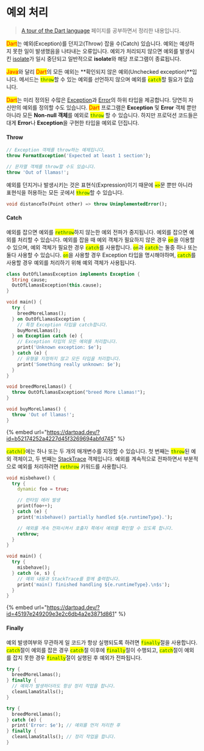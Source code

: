 # 예외 처리

> [A tour of the Dart language](https://dart.dev/guides/language/language-tour) 페이지를 공부하면서 정리한 내용입니다.

<mark style="color:red;">Dart</mark>는 예외(Exception)를 던지고(Throw) 잡을 수(Catch) 있습니다. 예외는 예상하지 못한 일이 발생했음을 나타내는 오류입니다. 예외가 처리되지 않으면 예외를 발생시킨 [isolate](https://dart.dev/guides/language/language-tour#isolates)가 일시 중단되고 일반적으로 **isolate**와 해당 프로그램이 종료됩니다.

<mark style="color:red;">Java</mark>와 달리 <mark style="color:red;">Dart</mark>의 모든 예외는 **확인되지 않은 예외(Unchecked exception)**입니다. 메서드는 <mark style="color:green;">`throw`</mark>할 수 있는 예외를 선언하지 않으며 예외를 <mark style="color:green;">`catch`</mark>할 필요가 없습니다.

<mark style="color:red;">Dart</mark>는 미리 정의된 수많은 [Exception](https://api.dart.dev/stable/2.16.1/dart-core/Exception-class.html)과 [Error](https://api.dart.dev/stable/2.16.1/dart-core/Error-class.html)의 하위 타입을 제공합니다. 당연히 자신만의 예외를 정의할 수도 있습니다. <mark style="color:red;">Dart</mark> 프로그램은 **Exception** 및 **Error** 객체 뿐만아니라 모든 **Non-null 객체**를 예외로 <mark style="color:green;">`throw`</mark> 할 수 있습니다. 하지만 프로덕션 코드들은 대게 **Error**나 **Exception**을 구현한 타입을 예외로 던집니다.

#### Throw

```dart
// Exception 객체를 throw하는 예제입니다.
throw FormatException('Expected at least 1 section');

// 문자열 객체를 throw할 수도 있습니다.
throw 'Out of llamas!';
```

예외를 던지거나 발생시키는 것은 표현식(Expression)이기 때문에 <mark style="color:green;">`=>`</mark>문 뿐만 아니라 표현식을 허용하는 모든 곳에서 <mark style="color:green;">`throw`</mark>할 수 있습니다.

```dart
void distanceTo(Point other) => throw UnimplementedError(); 
```

#### Catch

예외를 잡으면 예외를 <mark style="color:green;">`rethrow`</mark>하지 않는한 예외 전파가 중지됩니다. 예외를 잡으면 예외를 처리할 수 있습니다. 예외를 잡을 때 예외 객체가 필요하지 않은 경우 <mark style="color:green;">`on`</mark>을 이용할 수 있으며, 예외 객체가 필요한 경우 <mark style="color:green;">`catch`</mark>를 사용합니다. <mark style="color:green;">`on`</mark>과 <mark style="color:green;">`catch`</mark>는 둘중 하나 또는 둘다 사용할 수 있습니다. <mark style="color:green;">`on`</mark>을 사용할 경우 Exception 타입을 명시해야하며, <mark style="color:green;">`catch`</mark>를 사용할 경우 예외를 처리하기 위해 예외 객체가 사용됩니다.

```dart
class OutOfLlamasException implements Exception {
  String cause;
  OutOfLlamasException(this.cause);
}

void main() {
  try {
    breedMoreLlamas();
  } on OutOfLlamasException {
    // 특정 Exception 타입을 catch합니다.
    buyMoreLlamas();
  } on Exception catch (e) {
    // Exception 타입의 모든 예외를 처리합니다.
    print('Unknown exception: $e');
  } catch (e) {
    // 유형을 지정하지 않고 모든 타입을 처리합니다.
    print('Something really unknown: $e');
  }
}

void breedMoreLlamas() {
  throw OutOfLlamasException("breed More Llamas!");
}

void buyMoreLlamas() {
  throw 'Out of llamas!';
}
```

{% embed url="https://dartpad.dev/?id=b52174252a4227d45f3269694abfd745" %}

<mark style="color:green;">`catch()`</mark>에는 하나 또는 두 개의 매개변수를 지정할 수 있습니다. 첫 번째는 <mark style="color:green;">`throw`</mark>된 예외 객체이고, 두 번째는 [StackTrace](https://api.dart.dev/stable/2.16.1/dart-core/StackTrace-class.html) 객체입니다. 예외를 계속적으로 전파하면서 부분적으로 예외를 처리하려면 <mark style="color:green;">`rethrow`</mark> 키워드를 사용합니다.

```dart
void misbehave() {
  try {
    dynamic foo = true;

    // 런타임 에러 발생
    print(foo++);
  } catch (e) {
    print('misbehave() partially handled ${e.runtimeType}.');

    // 예외를 계속 전파시켜서 호출자 쪽에서 예외를 확인할 수 있도록 합니다.
    rethrow;
  }
}

void main() {
  try {
    misbehave();
  } catch (e, s) {
    // 예외 내용과 StackTrace를 함께 출력합니다.
    print('main() finished handling ${e.runtimeType}.\n$s');
  }
}
```

{% embed url="https://dartpad.dev/?id=45197e249209e3e2c6db4a2e3871d861" %}

#### Finally

예외 발생여부와 무관하게 일 코드가 항상 실행되도록 하려면 <mark style="color:green;">`finally`</mark>절을 사용합니다. <mark style="color:green;">`catch`</mark>절이 예외를 잡은 경우 <mark style="color:green;">`catch`</mark>절 이후에 <mark style="color:green;">`finally`</mark>절이 수행되고, <mark style="color:green;">`catch`</mark>절이 예외를 잡지 못한 경우 <mark style="color:green;">`finally`</mark>절이 실행된 후 예외가 전파됩니다.

```dart
try {
  breedMoreLlamas();
} finally {
  // 예외가 발생하더라도 항상 정리 작업을 합니다.
  cleanLlamaStalls();
}

try {
  breedMoreLlamas();
} catch (e) {
  print('Error: $e'); // 예외를 먼저 처리한 후
} finally {
  cleanLlamaStalls(); // 정리 작업을 합니다.
}
```

